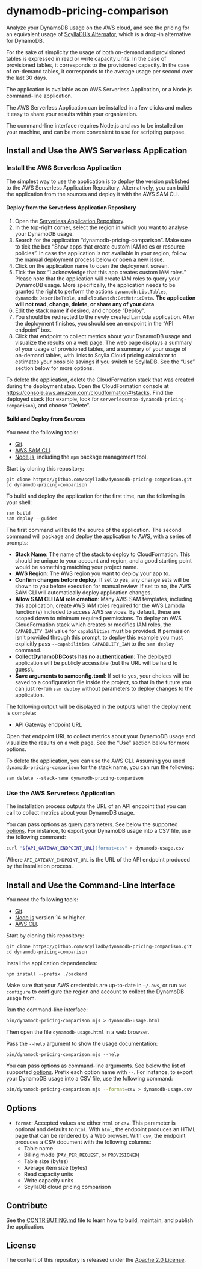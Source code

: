 # dynamodb-pricing-comparison

Analyze your DynamoDB usage on the AWS cloud, and see the pricing for an equivalent usage of [ScyllaDB’s Alternator](https://resources.scylladb.com/dynamodb-replacement), which is a drop-in alternative for DynamoDB.

For the sake of simplicity the usage of both on-demand and provisioned tables is expressed in read or write capacity units. In the case of provisioned tables, it corresponds to the provisioned capacity. In the case of on-demand tables, it corresponds to the average usage per second over the last 30 days.

The application is available as an AWS Serverless Application, or a Node.js command-line application.

The AWS Serverless Application can be installed in a few clicks and makes it easy to share your results within your organization.

The command-line interface requires Node.js and `aws` to be installed on your machine, and can be more convenient to use for scripting purpose.

## Install and Use the AWS Serverless Application

### Install the AWS Serverless Application

The simplest way to use the application is to deploy the version published to the AWS Serverless Application Repository. Alternatively, you can build the application from the sources and deploy it with the AWS SAM CLI.

#### Deploy from the Serverless Application Repository

1. Open the [Serverless Application Repository](https://console.aws.amazon.com/serverlessrepo#/available-applications).
2. In the top-right corner, select the region in which you want to analyse your DynamoDB usage.
3. Search for the application “dynamodb-pricing-comparison”. Make sure to tick the box “Show apps that create custom IAM roles or resource policies”.
   In case the application is not available in your region, follow the manual deployment process below or [open a new issue](https://github.com/scylladb/dynamodb-pricing-comparison/issues/new).
4. Click on the application name to open the deployment screen.
5. Tick the box “I acknowledge that this app creates custom IAM roles.”
   Please note that the application will create IAM roles to query your DynamoDB usage. More specifically, the application needs to be granted the right to perform the actions `dynamodb:ListTables`, `dynamodb:DescribeTable`, and `cloudwatch:GetMetricData`. **The application will not read, change, delete, or share any of your data**.
6. Edit the stack name if desired, and choose “Deploy”.
7. You should be redirected to the newly created Lambda application. After the deployment finishes, you should see an endpoint in the “API endpoint” box.
8. Click that endpoint to collect metrics about your DynamoDB usage and visualize the results on a web page. The web page displays a summary of your usage of provisioned tables, and a summary of your usage of on-demand tables, with links to Scylla Cloud pricing calculator to estimates your possible savings if you switch to ScyllaDB. See the “Use” section below for more options.

To delete the application, delete the CloudFormation stack that was created during the deployment step. Open the CloudFormation console at https://console.aws.amazon.com/cloudformation#/stacks. Find the deployed stack (for example, look for `serverlessrepo-dynamodb-pricing-comparison`), and choose “Delete”.

#### Build and Deploy from Sources

You need the following tools:

- [Git](https://git-scm.com).
- [AWS SAM CLI](https://docs.aws.amazon.com/serverless-application-model/latest/developerguide/serverless-sam-cli-install.html).
- [Node.js](https://nodejs.org/en/), including the `npm` package management tool.

Start by cloning this repository:

~~~ shell
git clone https://github.com/scylladb/dynamodb-pricing-comparison.git
cd dynamodb-pricing-comparison
~~~

To build and deploy the application for the first time, run the following in your shell:

~~~ shell
sam build
sam deploy --guided
~~~

The first command will build the source of the application. The second command will package and deploy the application to AWS, with a series of prompts:

* **Stack Name**: The name of the stack to deploy to CloudFormation. This should be unique to your account and region, and a good starting point would be something matching your project name.
* **AWS Region**: The AWS region you want to deploy your app to.
* **Confirm changes before deploy**: If set to yes, any change sets will be shown to you before execution for manual review. If set to no, the AWS SAM CLI will automatically deploy application changes.
* **Allow SAM CLI IAM role creation**: Many AWS SAM templates, including this application, create AWS IAM roles required for the AWS Lambda function(s) included to access AWS services. By default, these are scoped down to minimum required permissions. To deploy an AWS CloudFormation stack which creates or modifies IAM roles, the `CAPABILITY_IAM` value for `capabilities` must be provided. If permission isn't provided through this prompt, to deploy this example you must explicitly pass `--capabilities CAPABILITY_IAM` to the `sam deploy` command.
* **CollectDynamoDBCosts has no authentication**: The deployed application will be publicly accessible (but the URL will be hard to guess).
* **Save arguments to samconfig.toml**: If set to yes, your choices will be saved to a configuration file inside the project, so that in the future you can just re-run `sam deploy` without parameters to deploy changes to the application.

The following output will be displayed in the outputs when the deployment is complete:
* API Gateway endpoint URL

Open that endpoint URL to collect metrics about your DynamoDB usage and visualize the results on a web page. See the “Use” section below for more options.

To delete the application, you can use the AWS CLI. Assuming you used `dynamodb-pricing-comparison` for the stack name, you can run the following:

~~~ shell
sam delete --stack-name dynamodb-pricing-comparison
~~~

### Use the AWS Serverless Application

The installation process outputs the URL of an API endpoint that you can call to collect metrics about your DynamoDB usage.

You can pass options as query parameters. See below the supported [options](#options). For instance, to export your DynamoDB usage into a CSV file, use the following command:

~~~ bash
curl "${API_GATEWAY_ENDPOINT_URL}?format=csv" > dynamodb-usage.csv
~~~

Where `API_GATEWAY_ENDPOINT_URL` is the URL of the API endpoint produced by the installation process.

## Install and Use the Command-Line Interface

You need the following tools:

- [Git](https://git-scm.com).
- [Node.js](https://nodejs.org) version 14 or higher.
- [AWS CLI](https://aws.amazon.com/cli/).

Start by cloning this repository:

~~~ shell
git clone https://github.com/scylladb/dynamodb-pricing-comparison.git
cd dynamodb-pricing-comparison
~~~

Install the application dependencies:

~~~ shell
npm install --prefix ./backend
~~~

Make sure that your AWS credentials are up-to-date in `~/.aws`, or run `aws configure` to configure the region and account to collect the DynamoDB usage from.

Run the command-line interface:

~~~ shell
bin/dynamodb-pricing-comparison.mjs > dynamodb-usage.html
~~~

Then open the file `dynamodb-usage.html` in a web browser.

Pass the `--help` argument to show the usage documentation:

~~~ shell
bin/dynamodb-pricing-comparison.mjs --help
~~~

You can pass options as command-line arguments. See below the list of supported [options](#options). Prefix each option name with `--`. For instance, to export your DynamoDB usage into a CSV file, use the following command:

~~~ bash
bin/dynamodb-pricing-comparison.mjs --format=csv > dynamodb-usage.csv
~~~

## Options

- `format`: Accepted values are either `html` or `csv`. This parameter is optional and defaults to `html`. With `html`, the endpoint produces an HTML page that can be rendered by a Web browser. With `csv`, the endpoint produces a CSV document with the following columns:
    - Table name
    - Billing mode (`PAY_PER_REQUEST`, or `PROVISIONED`)
    - Table size (bytes)
    - Average item size (bytes)
    - Read capacity units
    - Write capacity units
    - ScyllaDB cloud pricing comparison

## Contribute

See the [CONTRIBUTING.md](./CONTRIBUTING.md) file to learn how to build, maintain, and publish the application.

## License

The content of this repository is released under the [Apache 2.0 License](./LICENSE.txt).
